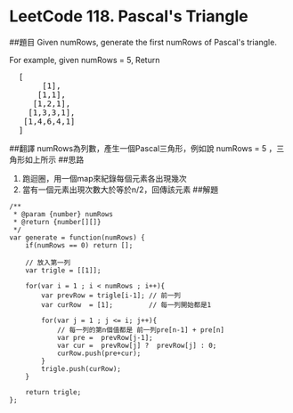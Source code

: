 # LeetCode 118. Pascal's Triangle

##題目
Given numRows, generate the first numRows of Pascal's triangle.

For example, given numRows = 5,
Return
<pre>
  [
       [1],
      [1,1],
     [1,2,1],
    [1,3,3,1],
   [1,4,6,4,1]
  ]
</pre>
##翻譯
numRows為列數，產生一個Pascal三角形，例如說 numRows = 5 ，三角形如上所示
##思路
1. 跑迴圈，用一個map來紀錄每個元素各出現幾次
2. 當有一個元素出現次數大於等於n/2，回傳該元素
##解題
```
/**
 * @param {number} numRows
 * @return {number[][]}
 */
var generate = function(numRows) {
    if(numRows == 0) return [];
    
    // 放入第一列
    var trigle = [[1]];
    
    for(var i = 1 ; i < numRows ; i++){
        var prevRow = trigle[i-1]; // 前一列
        var curRow  = [1];         // 每一列開始都是1    
        
        for(var j = 1 ; j <= i; j++){
            // 每一列的第n個值都是 前一列pre[n-1] + pre[n]
            var pre =  prevRow[j-1];
            var cur =  prevRow[j] ?  prevRow[j] : 0;
            curRow.push(pre+cur);  
        }
        trigle.push(curRow);
    }
    
    return trigle;
};
```



